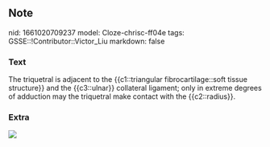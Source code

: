 ## Note
nid: 1661020709237
model: Cloze-chrisc-ff04e
tags: GSSE::!Contributor::Victor_Liu
markdown: false

### Text
The triquetral is adjacent to the {{c1::triangular fibrocartilage::soft tissue structure}} and the {{c3::ulnar}} collateral ligament; only in extreme degrees of adduction may the triquetral make contact with the {{c2::radius}}.

### Extra
<img src="paste-c66e451d5c11952a566f7806dea918ae54f27684.jpg">
